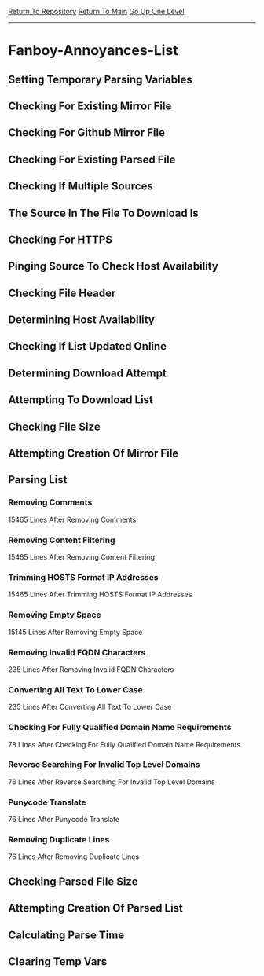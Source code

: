 [Return To Repository](https://github.com/bast69/piholeparser/)
[Return To Main](https://github.com/bast69/piholeparser/blob/master/RecentRunLogs/Mainlog.md)
[Go Up One Level](https://github.com/bast69/piholeparser/blob/master/RecentRunLogs/TopLevelScripts/30-Processing-External-Blacklists.md)
____________________________________
# Fanboy-Annoyances-List
## Setting Temporary Parsing Variables
## Checking For Existing Mirror File
## Checking For Github Mirror File
## Checking For Existing Parsed File
## Checking If Multiple Sources
## The Source In The File To Download Is
## Checking For HTTPS
## Pinging Source To Check Host Availability
## Checking File Header
## Determining Host Availability
## Checking If List Updated Online
## Determining Download Attempt
## Attempting To Download List
## Checking File Size
## Attempting Creation Of Mirror File
## Parsing List
### Removing Comments
15465 Lines After Removing Comments
### Removing Content Filtering
15465 Lines After Removing Content Filtering
### Trimming HOSTS Format IP Addresses
15465 Lines After Trimming HOSTS Format IP Addresses
### Removing Empty Space
15145 Lines After Removing Empty Space
### Removing Invalid FQDN Characters
235 Lines After Removing Invalid FQDN Characters
### Converting All Text To Lower Case
235 Lines After Converting All Text To Lower Case
### Checking For Fully Qualified Domain Name Requirements
78 Lines After Checking For Fully Qualified Domain Name Requirements
### Reverse Searching For Invalid Top Level Domains
76 Lines After Reverse Searching For Invalid Top Level Domains
### Punycode Translate
76 Lines After Punycode Translate
### Removing Duplicate Lines
76 Lines After Removing Duplicate Lines
## Checking Parsed File Size
## Attempting Creation Of Parsed List
## Calculating Parse Time
## Clearing Temp Vars
